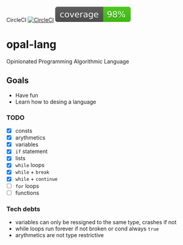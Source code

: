 CircleCI [![CircleCI](https://circleci.com/gh/jcfigueiredo/opal-lang/tree/master.svg?style=svg)](https://circleci.com/gh/jcfigueiredo/opal-lang/tree/master) ![Coverage](./resources/coverage.svg)


# opal-lang
Opinionated Programming Algorithmic Language

## Goals
- Have fun
- Learn how to desing a language

### TODO

- [X] consts
- [X] arythmetics
- [X] variables
- [x] `if` statement
- [x] lists
- [x] `while` loops
- [x] `while` + `break`
- [x] `while` + `continue`
- [ ] `for` loops
- [ ] functions

### Tech debts

- variables can only be ressigned to the same type, crashes if not
- while loops run forever if not broken or cond always `true` 
- arythmetics are not type restrictive
